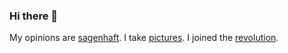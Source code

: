 ### Hi there 👋

My opinions are [sagenhaft](https://sagenhaft.space/).
I take [pictures](https://glass.photo/uwe).
I joined the <a rel="me" href="https://social.vivaldi.net/@uwedeportivo">revolution</a>.
